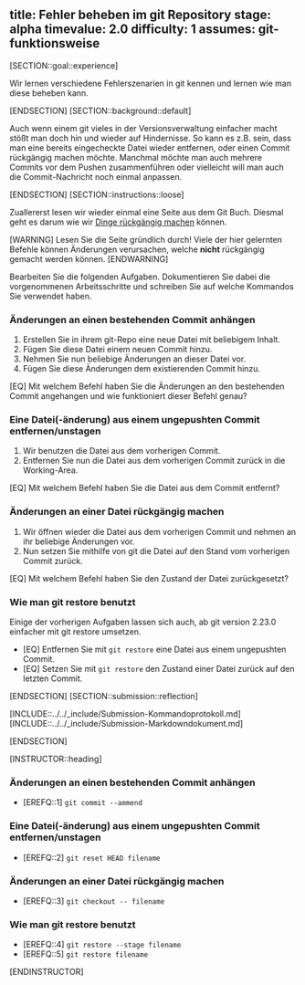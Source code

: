 title: Fehler beheben im git Repository
stage: alpha
timevalue: 2.0
difficulty: 1
assumes: git-funktionsweise
---

[SECTION::goal::experience]

Wir lernen verschiedene Fehlerszenarien in git kennen und lernen wie man diese beheben kann.

[ENDSECTION]
[SECTION::background::default]

Auch wenn einem git vieles in der Versionsverwaltung einfacher macht stößt man doch hin und 
wieder auf Hindernisse. So kann es z.B. sein, dass man eine bereits eingecheckte Datei wieder 
entfernen, oder einen Commit rückgängig machen möchte. Manchmal möchte man auch mehrere Commits 
vor dem Pushen zusammenführen oder vielleicht will man auch die Commit-Nachricht noch einmal 
anpassen.

[ENDSECTION]
[SECTION::instructions::loose]

Zuallererst lesen wir wieder einmal eine Seite aus dem Git Buch. Diesmal geht es darum wie wir 
[Dinge rückgängig machen](https://git-scm.com/book/en/v2/Git-Basics-Undoing-Things) können.

[WARNING]
Lesen Sie die Seite gründlich durch! Viele der hier gelernten Befehle können Änderungen 
verursachen, welche **nicht** rückgängig gemacht werden können.
[ENDWARNING]

Bearbeiten Sie die folgenden Aufgaben. Dokumentieren Sie dabei die vorgenommenen Arbeitsschritte 
und schreiben Sie auf welche Kommandos Sie verwendet haben.

### Änderungen an einen bestehenden Commit anhängen

1. Erstellen Sie in ihrem git-Repo eine neue Datei mit beliebigem Inhalt.  
2. Fügen Sie diese Datei einem neuen Commit hinzu.
3. Nehmen Sie nun beliebige Änderungen an dieser Datei vor.
4. Fügen Sie diese Änderungen dem existierenden Commit hinzu.

[EQ] Mit welchem Befehl haben Sie die Änderungen an den bestehenden Commit angehangen und wie 
funktioniert dieser Befehl genau?

### Eine Datei(-änderung) aus einem ungepushten Commit entfernen/unstagen

1. Wir benutzen die Datei aus dem vorherigen Commit.
2. Entfernen Sie nun die Datei aus dem vorherigen Commit zurück in die Working-Area.

[EQ] Mit welchem Befehl haben Sie die Datei aus dem Commit entfernt?

### Änderungen an einer Datei rückgängig machen

1. Wir öffnen wieder die Datei aus dem vorherigen Commit und nehmen an ihr beliebige Änderungen vor.
2. Nun setzen Sie mithilfe von git die Datei auf den Stand vom vorherigen Commit zurück.

[EQ] Mit welchem Befehl haben Sie den Zustand der Datei zurückgesetzt?

### Wie man git restore benutzt

Einige der vorherigen Aufgaben lassen sich auch, ab git version 2.23.0 einfacher mit git restore 
umsetzen.

- [EQ] Entfernen Sie mit `git restore` eine Datei aus einem ungepushten Commit.
- [EQ] Setzen Sie mit `git restore` den Zustand einer Datei zurück auf den letzten Commit.

[ENDSECTION]
[SECTION::submission::reflection]

[INCLUDE::../../_include/Submission-Kommandoprotokoll.md]
[INCLUDE::../../_include/Submission-Markdowndokument.md]

[ENDSECTION]

[INSTRUCTOR::heading]

### Änderungen an einen bestehenden Commit anhängen

- [EREFQ::1] `git commit --ammend`

### Eine Datei(-änderung) aus einem ungepushten Commit entfernen/unstagen

- [EREFQ::2] `git reset HEAD filename`

### Änderungen an einer Datei rückgängig machen

- [EREFQ::3] `git checkout -- filename`

### Wie man git restore benutzt

- [EREFQ::4] `git restore --stage filename`
- [EREFQ::5] `git restore filename`

[ENDINSTRUCTOR]
